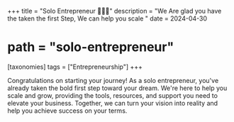 +++
title = "Solo Entrepreneur 👩🏻‍🎤"
description = "We Are glad you have the taken the first Step, We can help you scale "
date = 2024-04-30
# path = "solo-entrepreneur"

[taxonomies] 
tags = ["Entrepreneurship"]
+++

Congratulations on starting your journey! As a solo entrepreneur, you've already taken the bold first step toward your dream. We're here to help you scale and grow, providing the tools, resources, and support you need to elevate your business. Together, we can turn your vision into reality and help you achieve success on your terms.